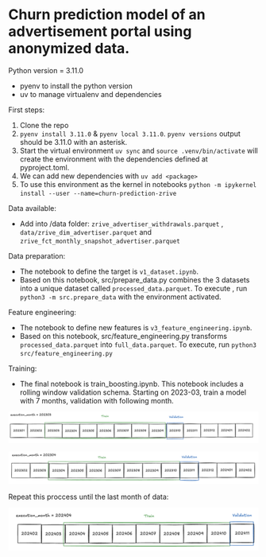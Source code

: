# Churn prediction model of an advertisement portal using anonymized data.

Python version = 3.11.0 
- pyenv to install the python version
- uv to manage virtualenv and dependencies

First steps:
1. Clone the repo
2. `pyenv install 3.11.0` & `pyenv local 3.11.0`. `pyenv versions` output should be 3.11.0 with an asterisk.
3. Start the virtual environment `uv sync` and `source .venv/bin/activate` will create the environment with the dependencies defined at pyproject.toml.
4. We can add new dependencies with `uv add <package>`
5. To use this environment as the kernel in notebooks `python -m ipykernel install --user --name=churn-prediction-zrive`



Data available:
- Add into /data folder: `zrive_advertiser_withdrawals.parquet` , `data/zrive_dim_advertiser.parquet` and `zrive_fct_monthly_snapshot_advertiser.parquet`


Data preparation:

- The notebook to define the target is `v1_dataset.ipynb`. 
- Based on this notebook, src/prepare_data.py combines the 3 datasets into a unique dataset called `processed_data.parquet`. To execute , run `python3 -m src.prepare_data` with the environment activated.

Feature engineering:

- The notebook to define new features is `v3_feature_engineering.ipynb`.
- Based on this notebook, src/feature_engineering.py transforms `processed_data.parquet` into `full_data.parquet`. To execute, run `python3 src/feature_engineering.py`

Training:

- The final notebook is train_boosting.ipynb. This notebook includes a rolling window validation schema. 
Starting on 2023-03, train a model with 7 months, validation with following month.

![validation_schema](images/validation_schema.png)

![validation_schema2](images/validation_schema2.png)

Repeat this proccess until the last month of data:

![validation_schema3](images/validation_schema3.png)
